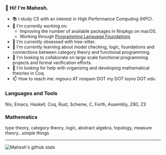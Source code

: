 ### 👋 Hi! I'm Mahesh.
- 📚 I study CS with an interest in High Performance Computing (HPC).
- 🔭 I'm currently working on:
  - Improving the number of available packages in Nixpkgs on macOS.
  - Working through [Programming Language Foundations](https://softwarefoundations.cis.upenn.edu/plf-current/index.html)
- 🥰 I'm currently obsessed with tree-sitter.
- 🌱 I'm currently learning about model checking, logic, foundations and connections between category theory and functional programming.
- 🙌 I'm looking to collaborate on large scale functional programming projects and formal verification efforts.
- 🤔 I'm looking for help with organizing and developing mathematical theories in Coq.
- 📫 How to reach me: mgouru AT nospam DOT my DOT loyno DOT edu

### Languages and Tools

Nix, Emacs, Haskell, Coq, Rust, Scheme, C, Forth, Assembly, Z80, Z3

### Mathematics

type theory, category theory, logic, abstract algebra, topology, measure theory...simple things

---
![Mahesh's github stats](https://github-readme-stats.vercel.app/api?username=maheshgouru&count_private=true&show_icons=true)
